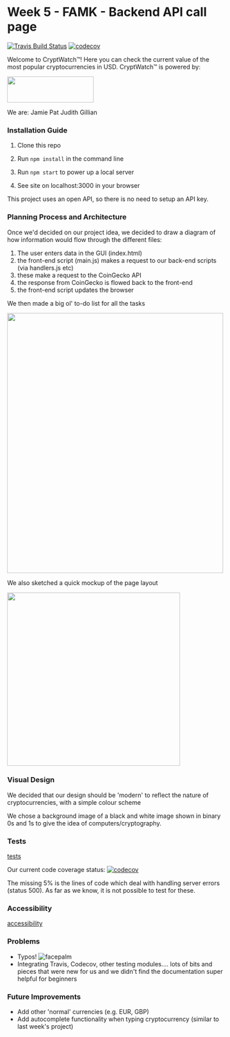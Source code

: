 # Week 5 - FAMK - Backend API call page

[![Travis Build Status](https://travis-ci.com/fac18/week5-famk-backend-api.svg?branch=master)](https://travis-ci.com/fac18/week5-famk-backend-api) [![codecov](https://codecov.io/gh/fac18/week5-famk-backend-api/branch/master/graph/badge.svg)](https://codecov.io/gh/fac18/week5-famk-backend-api)



Welcome to CryptWatch™!  Here you can check the current value of the most popular cryptocurrencies in USD.  CryptWatch™ is powered by:

<img src="https://imgur.com/h3vwxjT.jpg" width="200" height="60">

We are:
Jamie
Pat
Judith
Gillian

### Installation Guide

1. Clone this repo

2. Run `npm install` in the command line

3. Run `npm start` to power up a local server

4. See site on localhost:3000 in your browser

This project uses an open API, so there is no need to setup an API key.

### Planning Process and Architecture

Once we'd decided on our project idea, we decided to draw a diagram of how information would flow through the different files:
1. The user enters data in the GUI (index.html)
2. the front-end script (main.js) makes a request to our back-end scripts (via handlers.js etc)
3. these make a request to the CoinGecko API
4. the response from CoinGecko is flowed back to the front-end
5. the front-end script updates the browser 

We then made a big ol' to-do list for all the tasks

<img src="https://i.imgur.com/yARMsii.jpg" width="500" height="600">

We also sketched a quick mockup of the page layout

<img src="https://i.imgur.com/VBFJqiW.jpg" width="400" height="400">

### Visual Design

We decided that our design should be 'modern' to reflect the nature of cryptocurrencies, with a simple colour scheme

We chose a background image of a black and white image shown in binary 0s and 1s to give the idea of computers/cryptography.

### Tests

[tests](https://i.imgur.com/qlbqD8o.png)

Our current code coverage status: [![codecov](https://codecov.io/gh/fac18/week5-famk-backend-api/branch/master/graph/badge.svg)](https://codecov.io/gh/fac18/week5-famk-backend-api)

The missing 5% is the lines of code which deal with handling server errors (status 500).  As far as we know, it is not possible to test for these.

### Accessibility

[accessibility](https://i.imgur.com/ZlQsk5v.png)

### Problems

* Typos!
![facepalm](https://media.giphy.com/media/14aUO0Mf7dWDXW/giphy.gif)
* Integrating Travis, Codecov, other testing modules.... lots of bits and pieces that were new for us and we didn't find the documentation super helpful for beginners

### Future Improvements
* Add other 'normal' currencies (e.g. EUR, GBP)
* Add autocomplete functionality when typing cryptocurrency (similar to last week's project)
